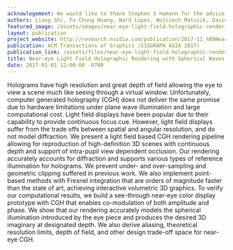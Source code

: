 ```yaml
---
acknowlegement: We would like to thank Stephen S Hamann for the advice on hardware prototype and Qi Sun for the early help on software design.
authors: Liang Shi, Fu-Chung Huang, Ward Lopes, Wojciech Matusik, David Luebke
featured_image: /assets/images/near-eye-light-field-holographic-rendering.JPG_itok=Zy0i7Rh8.jpeg
layout: publication
project_website: http://research.nvidia.com/publication/2017-11_%09Near-eye-Light-Field
publication: ACM Transactions of Graphics (SIGGRAPH ASIA 2017)
publication_link: /assets/files/near-eye-light-field-holographic-rendering.pdf
title: Near-eye Light Field Holographic Rendering with Spherical Waves for Wide Field of View Interactive 3D Computer Graphics
date: 2017-01-01 12:00:00 -0700
---
```


Holograms have high resolution and great depth of field allowing the eye to view a scene much like seeing through a virtual window. Unfortunately, computer generated holography (CGH) does not deliver the same promise due to hardware limitations under plane wave illumination and large computational cost. Light field displays have been popular due to their capability to provide continuous focus cue. However, light field displays suffer from the trade offs between spatial and angular resolution, and do not model diffraction. We present a light field based CGH rendering pipeline allowing for reproduction of high-definition 3D scenes with continuous depth and support of intra-pupil view dependent occlusion. Our rendering accurately accounts for diffraction and supports various types of reference illumination for holograms. We prevent under- and over-sampling and geometric clipping suffered in previous work. We also implement point-based methods with Fresnel integration that are orders of magnitude faster than the state of art, achieving interactive volumetric 3D graphics. To verify our computational results, we build a see-through near-eye color display prototype with CGH that enables co-modulation of both amplitude and phase. We show that our rendering accurately models the spherical illumination introduced by the eye piece and produces the desired 3D imaginary at designated depth. We also derive aliasing, theoretical resolution limits, depth of field, and other design trade-off space for near-eye CGH.